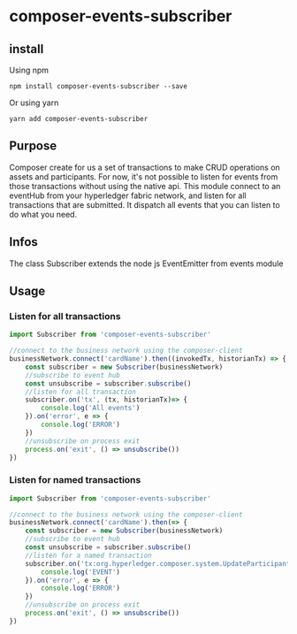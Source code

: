 # composer-events-subscriber

## install 

Using npm

`npm install composer-events-subscriber --save`

Or using yarn

`yarn add composer-events-subscriber`

## Purpose
Composer create for us a set of transactions to make CRUD operations on assets and participants.
For now, it's not possible to listen for events from those transactions without using the native api.
This module connect to an eventHub from your hyperledger fabric network, and listen for all transactions that are submitted.
It dispatch all events that you can listen to do what you need.


## Infos
The class Subscriber extends the node js EventEmitter from events module

## Usage

### Listen for all transactions

```js
import Subscriber from 'composer-events-subscriber'

//connect to the business network using the composer-client
businessNetwork.connect('cardName').then((invokedTx, historianTx) => {
    const subscriber = new Subscriber(businessNetwork)
    //subscribe to event hub
    const unsubscribe = subscriber.subscribe()
    //listen for all transaction
    subscriber.on('tx', (tx, historianTx)=> {
        console.log('All events')
    }).on('error', e => {
        console.log('ERROR')
    })
    //unsubscribe on process exit
    process.on('exit', () => unsubscribe())
})
```

### Listen for named transactions
```js
import Subscriber from 'composer-events-subscriber'

//connect to the business network using the composer-client
businessNetwork.connect('cardName').then(=> {
    const subscriber = new Subscriber(businessNetwork)
    //subscribe to event hub
    const unsubscribe = subscriber.subscribe()
    //listen for a named transaction
    subscriber.on('tx:org.hyperledger.composer.system.UpdateParticipant', (tx, historianTx) => {
        console.log('EVENT')
    }).on('error', e => {
        console.log('ERROR')
    })
    //unsubscribe on process exit
    process.on('exit', () => unsubscribe())
})
```




